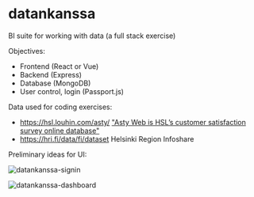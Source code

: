 # datankanssa
BI suite for working with data (a full stack exercise)

Objectives:
- Frontend (React or Vue)
- Backend (Express)
- Database (MongoDB)
- User control, login (Passport.js)

Data used for coding exercises:
- https://hsl.louhin.com/asty/ ["Asty Web is HSL’s customer satisfaction survey online database"](https://hsl.louhin.com/asty/help)
- https://hri.fi/data/fi/dataset Helsinki Region Infoshare


Preliminary ideas for UI:

![datankanssa-signin](https://user-images.githubusercontent.com/50529472/197399652-407ec0a9-a972-4121-b337-e1335e9e3cad.png)

![datankanssa-dashboard](https://user-images.githubusercontent.com/50529472/197399657-6ed9d212-8207-4b90-864d-2f88adad4fc6.png)
